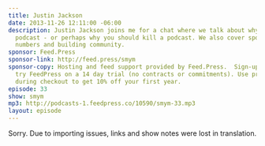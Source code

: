 ```yaml
---
title: Justin Jackson
date: 2013-11-26 12:11:00 -06:00
description: Justin Jackson joins me for a chat where we talk about why you might
  podcast - or perhaps why you should kill a podcast. We also cover sponsorship, listener
  numbers and building community.
sponsor: Feed.Press
sponsor-link: http://feed.press/smym
sponsor-copy: Hosting and feed support provided by Feed.Press.  Sign-up today and
  try FeedPress on a 14 day trial (no contracts or commitments). Use promo code "smym"
  during checkout to get 10% off your first year.
episode: 33
show: smym
mp3: http://podcasts-1.feedpress.co/10590/smym-33.mp3
layout: episode
---
```


Sorry. Due to importing issues, links and show notes were lost in translation.
